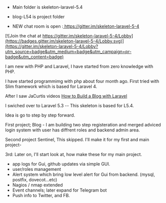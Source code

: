 * Main folder is skeleton-laravel-5.4 
 * blog-L54 is project folder
 
 * NEW chat room is open :<a href="https://gitter.im/skeleton-laravel-5-4"> https://gitter.im/skeleton-laravel-5-4 </a>

[![Join the chat at https://gitter.im/skeleton-laravel-5-4/Lobby](https://badges.gitter.im/skeleton-laravel-5-4/Lobby.svg)](https://gitter.im/skeleton-laravel-5-4/Lobby?utm_source=badge&utm_medium=badge&utm_campaign=pr-badge&utm_content=badge)

I am new with PHP and Laravel, I have started from zero knowledge with PHP.

I have started programmimg with php about four month ago.
First tried with Slim framework which is based for Laravel 4.

After I saw JaCurtis videos
<a href="https://www.youtube.com/playlist?list=PLwAKR305CRO-Q90J---jXVzbOd4CDRbVx"> How to Build a Blog with Laravel </a>

I swiched over to Laravel 5.3 -- This skeleton is based for L5.4.

Idea is go to step by step forward.

First project;
Blog - I am building two step registeration and merged adviced login system with user has diffrent roles and backend admin area. 

Second project  Sentinel, This skipped. I'll make it for my first and main project-

3rd: Later on, I'll start look at, how make these for my main project.

- app logs for Gui, github updates via simple GUI.
- user/roles management 
- Alert system which bring low level alert for Gui from backend. (mysql, postfix, dovecot...etc)
- Nagios / nmap extended
- Event channels; later expand for Telegram bot
- Push info to Twitter, and FB.


